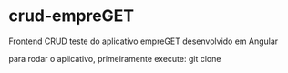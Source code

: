 # crud-empreGET

Frontend CRUD teste do aplicativo empreGET
desenvolvido em Angular

para rodar o aplicativo, primeiramente execute:
git clone 
